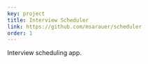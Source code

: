 ```yaml
---
key: project
title: Interview Scheduler
link: https://github.com/msarauer/scheduler
order: 1
---
```


<!-- ### Stack

- React
- Axios
- Express
- NodeJS,
- PostgreSQL
- Sass
- Storybook
- Jest
- Testing Library
- Cypress

### Description -->

Interview scheduling app.
